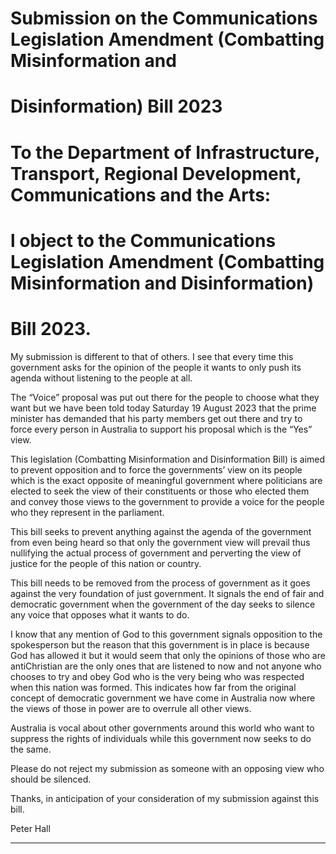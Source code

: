 # Submission on the Communications Legislation Amendment (Combatting Misinformation and


# Disinformation) Bill 2023


# To the Department of Infrastructure, Transport, Regional Development, Communications and the Arts:


# l object to the Communications Legislation Amendment (Combatting Misinformation and Disinformation)


# Bill 2023.


My submission is different to that of others. I see that every time this government asks for the opinion of the people
it wants to only push its agenda without listening to the people at all.

The “Voice” proposal was put out there for the people to choose what they want but we have been told today
Saturday 19 August 2023 that the prime minister has demanded that his party members get out there and try to
force every person in Australia to support his proposal which is the “Yes” view.

This legislation (Combatting Misinformation and Disinformation Bill) is aimed to prevent opposition and to force the
governments’ view on its people which is the exact opposite of meaningful government where politicians are elected
to seek the view of their constituents or those who elected them and convey those views to the government to
provide a voice for the people who they represent in the parliament.

This bill seeks to prevent anything against the agenda of the government from even being heard so that only the
government view will prevail thus nullifying the actual process of government and perverting the view of justice for
the people of this nation or country.

This bill needs to be removed from the process of government as it goes against the very foundation of just
government. It signals the end of fair and democratic government when the government of the day seeks to silence
any voice that opposes what it wants to do.

I know that any mention of God to this government signals opposition to the spokesperson but the reason that this
government is in place is because God has allowed it but it would seem that only the opinions of those who are antiChristian are the only ones that are listened to now and not anyone who chooses to try and obey God who is the very
being who was respected when this nation was formed. This indicates how far from the original concept of
democratic government we have come in Australia now where the views of those in power are to overrule all other
views.

Australia is vocal about other governments around this world who want to suppress the rights of individuals while
this government now seeks to do the same.

Please do not reject my submission as someone with an opposing view who should be silenced.

Thanks, in anticipation of your consideration of my submission against this bill.

Peter Hall


-----

